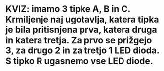 # KVIZ: imamo 3 tipke A, B in C. Krmiljenje naj ugotavlja, katera tipka je bila pritisnjena prva, katera druga in katera tretja. Za prvo se prižgejo 3, za drugo 2 in za tretjo 1 LED dioda. S tipko R ugasnemo vse LED diode. 
